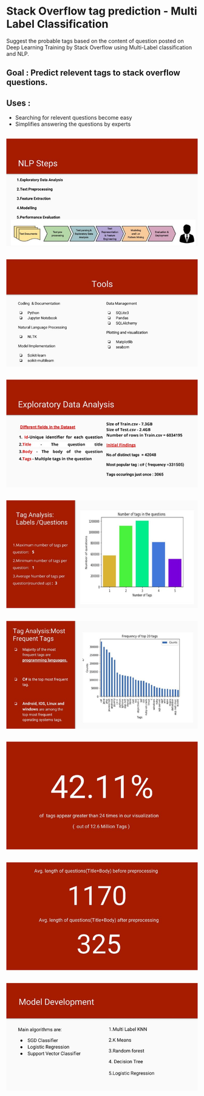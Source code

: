 # Stack Overflow tag prediction - Multi Label Classification
Suggest the probable tags based on the content of question posted on Deep Learning Training by
Stack Overflow using Multi-Label classification and NLP.

## Goal : Predict relevent tags to stack overflow questions.
## Uses : 
* Searching for relevent questions become easy
* Simplifies answering the questions by experts
## ![](/img/3.jpg) 
## ![](/img/4.jpg) 
## ![](/img/5.jpg) 
## ![](/img/6.jpg) 
## ![](/img/7.jpg) 
## ![](/img/9.jpg) 
## ![](/img/12.jpg) 
## ![](/img/14.jpg) 


